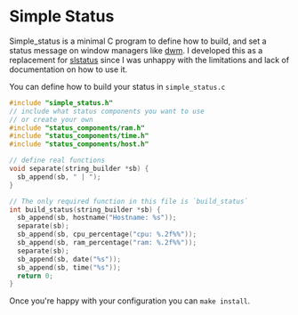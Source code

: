 # Simple Status
Simple_status is a minimal C program to define how to build, and set a status message on window managers like [dwm](https://dwm.suckless.org/).
I developed this as a replacement for [slstatus](https://tools.suckless.org/slstatus/) since I was unhappy with the limitations and lack of documentation on how to use it.

You can define how to build your status in `simple_status.c`
```c title:simple_status.c
#include "simple_status.h"
// include what status components you want to use
// or create your own
#include "status_components/ram.h"
#include "status_components/time.h"
#include "status_components/host.h"

// define real functions 
void separate(string_builder *sb) {
  sb_append(sb, " | ");
}

// The only required function in this file is `build_status`
int build_status(string_builder *sb) {
  sb_append(sb, hostname("Hostname: %s"));
  separate(sb);
  sb_append(sb, cpu_percentage("cpu: %.2f%%"));
  sb_append(sb, ram_percentage("ram: %.2f%%"));
  separate(sb);
  sb_append(sb, date("%s"));
  sb_append(sb, time("%s"));
  return 0;
}
```

Once you're happy with your configuration you can `make install`.


